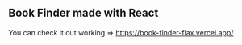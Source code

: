 ## Book Finder made with React

You can check it out working => https://book-finder-flax.vercel.app/
